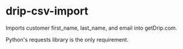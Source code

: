 # drip-csv-import
Imports customer first_name, last_name, and email into getDrip.com. 

Python's requests library is the only requirement.
